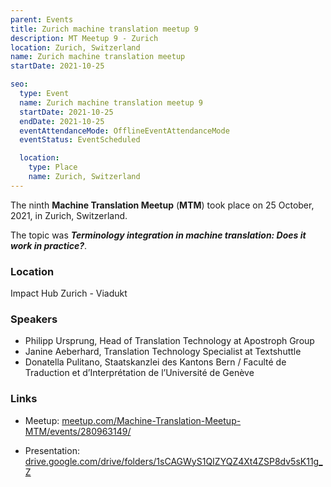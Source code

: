 ```yaml
---
parent: Events
title: Zurich machine translation meetup 9
description: MT Meetup 9 - Zurich
location: Zurich, Switzerland
name: Zurich machine translation meetup
startDate: 2021-10-25

seo:
  type: Event
  name: Zurich machine translation meetup 9
  startDate: 2021-10-25
  endDate: 2021-10-25
  eventAttendanceMode: OfflineEventAttendanceMode
  eventStatus: EventScheduled

  location:
    type: Place
    name: Zurich, Switzerland
---
```


The ninth **Machine Translation Meetup** (**MTM**) took place on 25 October, 2021, in Zurich, Switzerland.

The topic was ***Terminology integration in machine translation: Does it work in practice?***.

### Location

Impact Hub Zurich - Viadukt

### Speakers

- Philipp Ursprung, Head of Translation Technology at Apostroph Group
- Janine Aeberhard, Translation Technology Specialist at Textshuttle
- Donatella Pulitano, Staatskanzlei des Kantons Bern / Faculté de Traduction et d’Interprétation de l’Université de Genève

### Links

- Meetup: [meetup.com/Machine-Translation-Meetup-MTM/events/280963149/](https://www.meetup.com/Machine-Translation-Meetup-MTM/events/280963149/)

- Presentation: [drive.google.com/drive/folders/1sCAGWyS1QIZYQZ4Xt4ZSP8dv5sK11g_Z](https://drive.google.com/drive/folders/1sCAGWyS1QIZYQZ4Xt4ZSP8dv5sK11g_Z)
